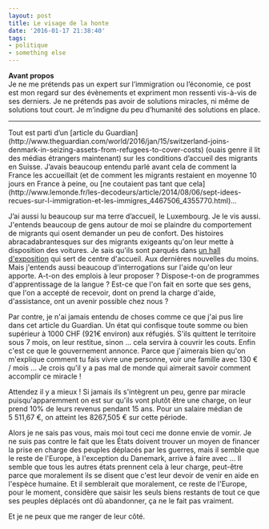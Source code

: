 ```yaml
---
layout: post
title: Le visage de la honte
date: '2016-01-17 21:38:40'
tags:
- politique
- something else
---
```


**Avant propos**  
Je ne me prétends pas un expert sur l’immigration ou l’économie, ce post est mon regard sur des évènements et expriment mon ressenti vis-à-vis de ses derniers. Je ne prétends pas avoir de solutions miracles, ni même de solutions tout court. Je m’indigne du peu d’humanité des solutions en place.
<hr/>
Tout est parti d’un [article du Guardian](http://www.theguardian.com/world/2016/jan/15/switzerland-joins-denmark-in-seizing-assets-from-refugees-to-cover-costs) (ouais genre il lit des médias étrangers maintenant) sur les conditions d’accueil des migrants en Suisse. J’avais beaucoup entendu parlé avant cela de comment la France les accueillait (et de comment les migrants restaient en moyenne 10 jours en France à peine, ou [ne coutaient pas tant que cela](http://www.lemonde.fr/les-decodeurs/article/2014/08/06/sept-idees-recues-sur-l-immigration-et-les-immigres_4467506_4355770.html)...

J’ai aussi lu beaucoup sur ma terre d’accueil, le Luxembourg. Je le vis aussi. J'entends beaucoup de gens autour de moi se plaindre du comportement de migrants qui osent demander un peu de confort. Des histoires abracadabrantesques sur des migrants exigeants qu'on leur mette à disposition des voitures. Je sais qu'ils sont parqués dans [un hall d'exposition](http://www.luxexpo.lu/) qui sert de centre d'accueil. Aux dernières nouvelles du moins. Mais j'entends aussi beaucoup d'interrogations sur l'aide qu'on leur apporte. A-t-on des emplois à leur proposer ? Dispose-t-on de programmes d'apprentissage de la langue ? Est-ce que l'on fait en sorte que ses gens, que l'on a accepté de recevoir, dont on prend la charge d'aide, d'assistance, ont un avenir possible chez nous ?

Par contre, je n'ai jamais entendu de choses comme ce que j'ai pus lire dans cet article du Guardian. Un état qui confisque toute somme ou bien supérieur à 1000 CHF (921€ environ) aux réfugiés. S'ils quittent le territoire sous 7 mois, on leur restitue, sinon ... cela servira à couvrir les couts. Enfin c'est ce que le gouvernement annonce. Parce que j'aimerais bien qu'on m'explique comment tu fais vivre une personne, voir une famille avec 130 € / mois ... Je crois qu'il y a pas mal de monde qui aimerait savoir comment accomplir ce miracle !

Attendez il y a mieux ! Si jamais ils s'intègrent un peu, genre par miracle puisqu'apparemment on est sur qu'ils vont plutôt être une charge, on leur prend 10% de leurs revenus pendant 15 ans. Pour un salaire médian de 5 511,67 €, on atteint les 8267,505 € sur cette période.

Alors je ne sais pas vous, mais moi tout ceci me donne envie de vomir. Je ne suis pas contre le fait que les États doivent trouver un moyen de financer la prise en charge des peuples déplacés par les guerres, mais il semble que le reste de l'Europe, à l'exception du Danemark, arrive à faire avec ... Il semble que tous les autres états prennent cela à leur charge, peut-être parce que moralement ils se disent que c'est leur devoir de venir en aide en l'espèce humaine. Et il semblerait que moralement, ce reste de l'Europe, pour le moment, considère que saisir les seuls biens restants de tout ce que ses peuples déplacés ont dû abandonner, ça ne le fait pas vraiment.

Et je ne peux que me ranger de leur côté.
